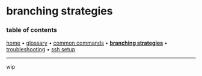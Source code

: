 # branching strategies

### table of contents
[home](README.md) &bull;
[glossary](glossary.md) &bull;
[common commands](common_commands.md) &bull;
**[branching strategies](branching_strategies.md)** &bull;
[troubleshooting](troubleshooting.md) &bull;
[ssh setup](ssh_setup.md)

---

wip


